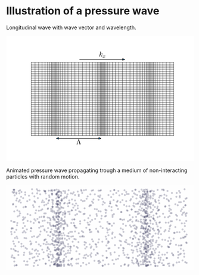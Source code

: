 # Illustration of a pressure wave

Longitudinal wave with wave vector and wavelength.
 
![Longitudinal wave](plots/long_wave.svg)

Animated pressure wave propagating trough a medium of non-interacting particles with random motion.
 
![Animated pressure wave](plots/pwave4pi.gif)